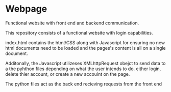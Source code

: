 # Webpage
Functional website with front end and backend communication.

 This repository  consists of a functional website with login capabilities. 

 index.html contains the html/CSS along with Javascript for ensuring no new html documents need to be loaded and the pages's content is all on a single document.

 Additonally, the Javascript utilizeses XMLhttpRequest obejct to send data to a the pyhthon files depending on what the user intends to do. either login, delete thier account, or create a new accouint on the page.

 The python files act as the back end recieving requests from the front end
